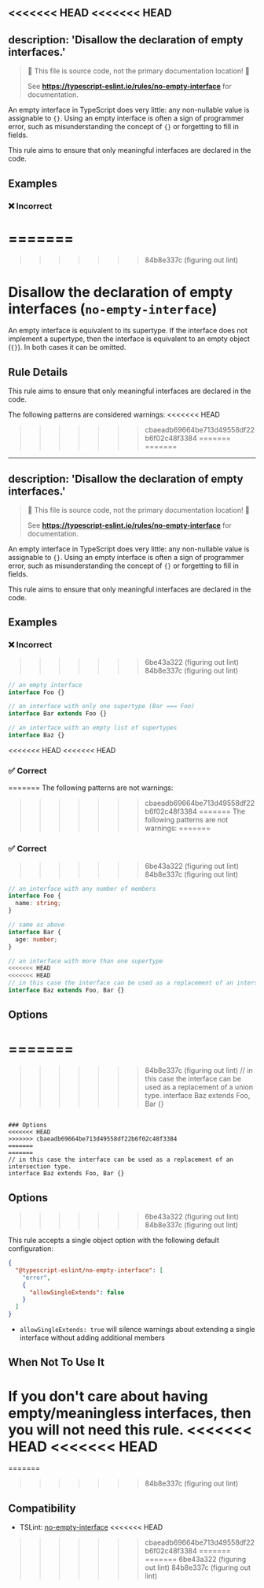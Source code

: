 <<<<<<< HEAD
<<<<<<< HEAD
---
description: 'Disallow the declaration of empty interfaces.'
---

> 🛑 This file is source code, not the primary documentation location! 🛑
>
> See **https://typescript-eslint.io/rules/no-empty-interface** for documentation.

An empty interface in TypeScript does very little: any non-nullable value is assignable to `{}`.
Using an empty interface is often a sign of programmer error, such as misunderstanding the concept of `{}` or forgetting to fill in fields.

This rule aims to ensure that only meaningful interfaces are declared in the code.

## Examples

<!--tabs-->

### ❌ Incorrect
=======
=======
>>>>>>> 84b8e337c (figuring out lint)
# Disallow the declaration of empty interfaces (`no-empty-interface`)

An empty interface is equivalent to its supertype. If the interface does not implement a supertype, then
the interface is equivalent to an empty object (`{}`). In both cases it can be omitted.

## Rule Details

This rule aims to ensure that only meaningful interfaces are declared in the code.

The following patterns are considered warnings:
<<<<<<< HEAD
>>>>>>> cbaeadb69664be713d49558df22b6f02c48f3384
=======
=======
---
description: 'Disallow the declaration of empty interfaces.'
---

> 🛑 This file is source code, not the primary documentation location! 🛑
>
> See **https://typescript-eslint.io/rules/no-empty-interface** for documentation.

An empty interface in TypeScript does very little: any non-nullable value is assignable to `{}`.
Using an empty interface is often a sign of programmer error, such as misunderstanding the concept of `{}` or forgetting to fill in fields.

This rule aims to ensure that only meaningful interfaces are declared in the code.

## Examples

<!--tabs-->

### ❌ Incorrect
>>>>>>> 6be43a322 (figuring out lint)
>>>>>>> 84b8e337c (figuring out lint)

```ts
// an empty interface
interface Foo {}

// an interface with only one supertype (Bar === Foo)
interface Bar extends Foo {}

// an interface with an empty list of supertypes
interface Baz {}
```

<<<<<<< HEAD
<<<<<<< HEAD
### ✅ Correct
=======
The following patterns are not warnings:
>>>>>>> cbaeadb69664be713d49558df22b6f02c48f3384
=======
The following patterns are not warnings:
=======
### ✅ Correct
>>>>>>> 6be43a322 (figuring out lint)
>>>>>>> 84b8e337c (figuring out lint)

```ts
// an interface with any number of members
interface Foo {
  name: string;
}

// same as above
interface Bar {
  age: number;
}

// an interface with more than one supertype
<<<<<<< HEAD
<<<<<<< HEAD
// in this case the interface can be used as a replacement of an intersection type.
interface Baz extends Foo, Bar {}
```

<!--/tabs-->

## Options
=======
=======
>>>>>>> 84b8e337c (figuring out lint)
// in this case the interface can be used as a replacement of a union type.
interface Baz extends Foo, Bar {}
```

### Options
<<<<<<< HEAD
>>>>>>> cbaeadb69664be713d49558df22b6f02c48f3384
=======
=======
// in this case the interface can be used as a replacement of an intersection type.
interface Baz extends Foo, Bar {}
```

<!--/tabs-->

## Options
>>>>>>> 6be43a322 (figuring out lint)
>>>>>>> 84b8e337c (figuring out lint)

This rule accepts a single object option with the following default configuration:

```json
{
  "@typescript-eslint/no-empty-interface": [
    "error",
    {
      "allowSingleExtends": false
    }
  ]
}
```

- `allowSingleExtends: true` will silence warnings about extending a single interface without adding additional members

## When Not To Use It

If you don't care about having empty/meaningless interfaces, then you will not need this rule.
<<<<<<< HEAD
<<<<<<< HEAD
=======
=======
>>>>>>> 84b8e337c (figuring out lint)

## Compatibility

- TSLint: [no-empty-interface](https://palantir.github.io/tslint/rules/no-empty-interface/)
<<<<<<< HEAD
>>>>>>> cbaeadb69664be713d49558df22b6f02c48f3384
=======
=======
>>>>>>> 6be43a322 (figuring out lint)
>>>>>>> 84b8e337c (figuring out lint)
